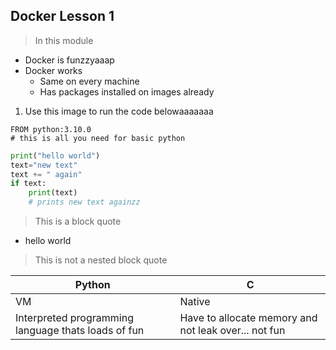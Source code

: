## Docker Lesson 1

> In this module


- Docker is funzzyaaap
- Docker works
  - Same on every machine
  - Has packages installed on images already

1. Use this image to run the code belowaaaaaaa
  ```
  FROM python:3.10.0
  # this is all you need for basic python
  ```

```python
print("hello world")
text="new text"
text += " again"
if text:
    print(text)
    # prints new text againzz
```

> This is a block quote

- hello world
> This is not a nested block quote


| Python | C |
| ----------- | ----------- |
| VM | Native |
| Interpreted programming language thats loads of fun | Have to allocate memory and not leak over... not fun |
